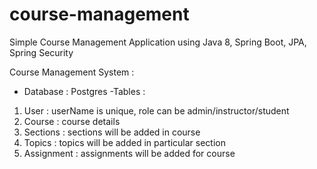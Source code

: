 # course-management
Simple Course Management Application using Java 8, Spring Boot, JPA, Spring Security

Course Management System : 
- Database : Postgres
-Tables :
1. User : userName is unique, role can be admin/instructor/student
2. Course : course details
3. Sections : sections will be added in course
4. Topics : topics will be added in particular section
5. Assignment : assignments will be added for course
